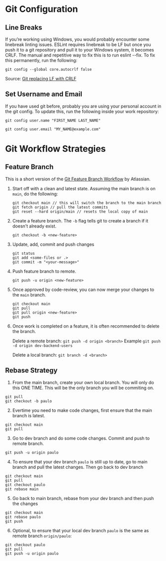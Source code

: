 # Git Configuration

## Line Breaks

If you’re working using Windows, you would probably encounter some linebreak linting issues. ESLint requires linebreak to be LF but once you push it to a git repository and pull it to your Windows system, it becomes CRLF. The manual and repetitive way to fix this is to run eslint --fix. To fix this permanently, run the following:

```
git config --global core.autocrlf false
```

Source: [Git replacing LF with CRLF](https://stackoverflow.com/questions/1967370/git-replacing-lf-with-crlf)

## Set Username and Email

If you have used git before, probably you are using your personal account in the git config. To update this, run the following inside your work repository:

```
git config user.name "FIRST_NAME LAST_NAME"

git config user.email "MY_NAME@example.com"
```


# Git Workflow Strategies

## Feature Branch

This is a short version of the [Git Feature Branch Workflow](https://www.atlassian.com/git/tutorials/comparing-workflows/feature-branch-workflow) by Atlassian.

1. Start off with a clean and latest state. Assuming the main branch is on `main`, do the following:

    ```
    git checkout main // this will switch the branch to the main branch
    git fetch origin // pull the latest commits
    git reset --hard origin/main // resets the local copy of main
    ```

2. Create a feature branch. The `-b` flag tells git to create a branch if it doesn't already exist.

    ```
    git checkout -b <new-feature>
    ```

3. Update, add, commit and push changes

    ```
    git status
    git add <some-files or .>
    git commit -m "<your-message>"
    ```

4. Push feature branch to remote. 

    ```
    git push -u origin <new-feature>
    ```

5. Once approved by code-review, you can now merge your changes to the `main` branch.

    ```
    git checkout main
    git pull
    git pull origin <new-feature>
    git push
    ```

6. Once work is completed on a feature, it is often recommended to delete the branch.

    Delete a remote branch:
     `git push -d origin <branch>`
    Example
     `git push -d origin dev-backend-users `

    Delete a local branch:
     `git branch -d <branch>`


## Rebase Strategy

1. From the main branch, create your own local branch. You will only do this ONE TIME. This will be the only branch you will be commiting on.

```
git pull
git checkout -b paulo
```

2. Evertime you need to make code changes, first ensure that the main branch is latest.

```
git checkout main
git pull
```

3. Go to dev branch and  do some code changes. Commit and push to remote branch. 
```
git push -u origin paulo
```

4. To ensure that your dev branch `paulo` is still up to date, go to main branch and pull the latest changes. Then go back to dev branch
```
git checkout main
git pull
git checkout paulo
git rebase main
```

5. Go back to main branch, rebase from your dev branch and then push the changes
```
git checkout main
git rebase paulo
git push
```

6. Optional, to ensure that your local dev branch `paulo` is the same as remote branch `origin/paulo`:
```
git checkout paulo
git pull
git push -u origin paulo
```
